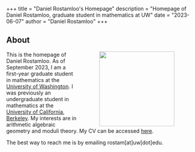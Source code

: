 +++
title = "Daniel Rostamloo's Homepage"
description = "Homepage of Daniel Rostamloo, graduate student in mathematics at UW"
date = "2023-06-07"
author = "Daniel Rostamloo"
+++

## About

<img align="right" style="float: right; margin-right: 3.5rem; margin-left: 3.5rem" width="200" src="/me.jpg">

This is the homepage of Daniel Rostamloo. As of September 2023, I am a first-year graduate student in mathematics at the [University of Washington](https://math.washington.edu). I was previously an undergraduate student in mathematics at the [University of California, Berkeley](https://math.berkeley.edu). My interests are in arithmetic algebraic geometry and moduli theory. My CV can be accessed [here](/CV.pdf). 

The best way to reach me is by emailing rostam[at]uw[dot]edu.

